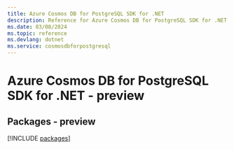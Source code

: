 ```yaml
---
title: Azure Cosmos DB for PostgreSQL SDK for .NET
description: Reference for Azure Cosmos DB for PostgreSQL SDK for .NET
ms.date: 03/08/2024
ms.topic: reference
ms.devlang: dotnet
ms.service: cosmosdbforpostgresql
---
```

# Azure Cosmos DB for PostgreSQL SDK for .NET - preview
## Packages - preview
[!INCLUDE [packages](cosmos-db-for-postgresql-index.md)]